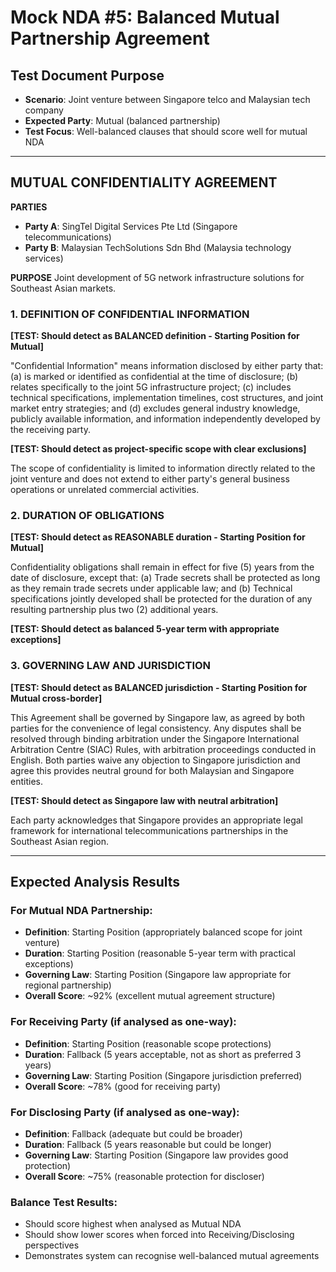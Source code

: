 # Mock NDA #5: Balanced Mutual Partnership Agreement

## Test Document Purpose
- **Scenario**: Joint venture between Singapore telco and Malaysian tech company
- **Expected Party**: Mutual (balanced partnership)
- **Test Focus**: Well-balanced clauses that should score well for mutual NDA

---

## MUTUAL CONFIDENTIALITY AGREEMENT

**PARTIES**
- **Party A**: SingTel Digital Services Pte Ltd (Singapore telecommunications)
- **Party B**: Malaysian TechSolutions Sdn Bhd (Malaysia technology services)

**PURPOSE**
Joint development of 5G network infrastructure solutions for Southeast Asian markets.

### 1. DEFINITION OF CONFIDENTIAL INFORMATION

**[TEST: Should detect as BALANCED definition - Starting Position for Mutual]**

"Confidential Information" means information disclosed by either party that:
(a) is marked or identified as confidential at the time of disclosure;
(b) relates specifically to the joint 5G infrastructure project;
(c) includes technical specifications, implementation timelines, cost structures, and joint market entry strategies; and
(d) excludes general industry knowledge, publicly available information, and information independently developed by the receiving party.

**[TEST: Should detect as project-specific scope with clear exclusions]**

The scope of confidentiality is limited to information directly related to the joint venture and does not extend to either party's general business operations or unrelated commercial activities.

### 2. DURATION OF OBLIGATIONS

**[TEST: Should detect as REASONABLE duration - Starting Position for Mutual]**

Confidentiality obligations shall remain in effect for five (5) years from the date of disclosure, except that:
(a) Trade secrets shall be protected as long as they remain trade secrets under applicable law; and
(b) Technical specifications jointly developed shall be protected for the duration of any resulting partnership plus two (2) additional years.

**[TEST: Should detect as balanced 5-year term with appropriate exceptions]**

### 3. GOVERNING LAW AND JURISDICTION

**[TEST: Should detect as BALANCED jurisdiction - Starting Position for Mutual cross-border]**

This Agreement shall be governed by Singapore law, as agreed by both parties for the convenience of legal consistency. Any disputes shall be resolved through binding arbitration under the Singapore International Arbitration Centre (SIAC) Rules, with arbitration proceedings conducted in English. Both parties waive any objection to Singapore jurisdiction and agree this provides neutral ground for both Malaysian and Singapore entities.

**[TEST: Should detect as Singapore law with neutral arbitration]**

Each party acknowledges that Singapore provides an appropriate legal framework for international telecommunications partnerships in the Southeast Asian region.

---

## Expected Analysis Results

### For Mutual NDA Partnership:
- **Definition**: Starting Position (appropriately balanced scope for joint venture)
- **Duration**: Starting Position (reasonable 5-year term with practical exceptions)
- **Governing Law**: Starting Position (Singapore law appropriate for regional partnership)
- **Overall Score**: ~92% (excellent mutual agreement structure)

### For Receiving Party (if analysed as one-way):
- **Definition**: Starting Position (reasonable scope protections)
- **Duration**: Fallback (5 years acceptable, not as short as preferred 3 years)
- **Governing Law**: Starting Position (Singapore jurisdiction preferred)
- **Overall Score**: ~78% (good for receiving party)

### For Disclosing Party (if analysed as one-way):
- **Definition**: Fallback (adequate but could be broader)
- **Duration**: Fallback (5 years reasonable but could be longer)
- **Governing Law**: Starting Position (Singapore law provides good protection)
- **Overall Score**: ~75% (reasonable protection for discloser)

### Balance Test Results:
- Should score highest when analysed as Mutual NDA
- Should show lower scores when forced into Receiving/Disclosing perspectives
- Demonstrates system can recognise well-balanced mutual agreements